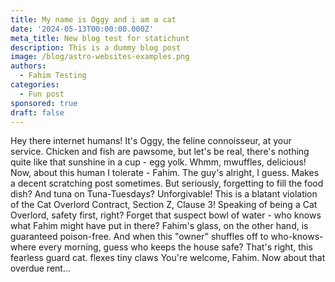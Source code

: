 ```yaml
---
title: My name is Oggy and i am a cat
date: '2024-05-13T00:00:00.000Z'
meta_title: New blog test for statichunt
description: This is a dummy blog post
image: /blog/astro-websites-examples.png
authors:
  - Fahim Testing
categories:
  - Fun post
sponsored: true
draft: false
---
```


Hey there internet humans!
It's Oggy, the feline connoisseur, at your service. Chicken and fish are pawsome, but let's be real, there's nothing quite like that sunshine in a cup - egg yolk. Whmm, mwuffles, delicious!
Now, about this human I tolerate - Fahim. The guy's alright, I guess. Makes a decent scratching post sometimes. But seriously, forgetting to fill the food dish? And tuna on Tuna-Tuesdays? Unforgivable! This is a blatant violation of the Cat Overlord Contract, Section Z, Clause 3!
Speaking of being a Cat Overlord, safety first, right?  Forget that suspect bowl of water - who knows what Fahim might have put in there? Fahim's glass, on the other hand, is guaranteed poison-free.
And when this "owner" shuffles off to who-knows-where every morning, guess who keeps the house safe? That's right, this fearless guard cat.  flexes tiny claws You're welcome, Fahim. Now about that overdue rent...
